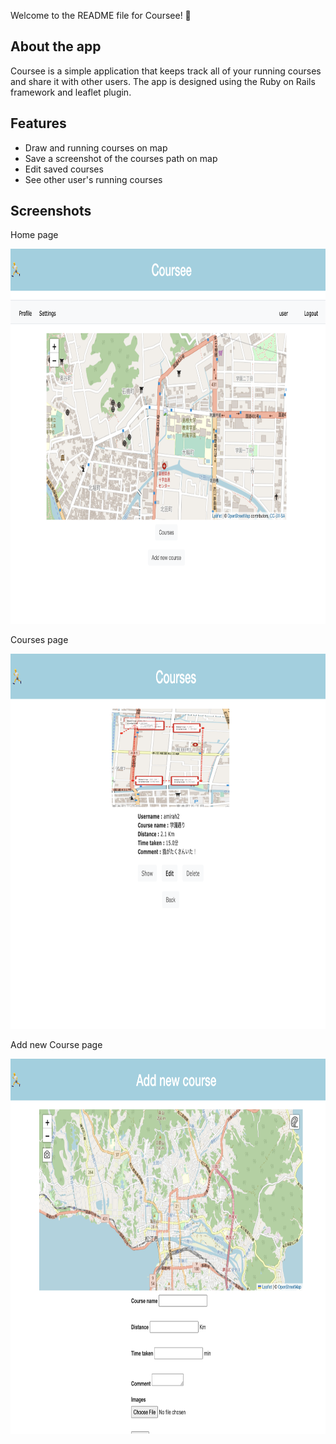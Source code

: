 Welcome to the README file for Coursee! 🏃

## About the app
Coursee is a simple application that keeps track all of your running courses and share it with other users. 
The app is designed using the Ruby on Rails framework and leaflet plugin.

## Features
- Draw and running courses on map
- Save a screenshot of the courses path on map
- Edit saved courses
- See other user's running courses

## Screenshots
Home page

<img src="/screenshots/home.png" width="650" height="600">

Courses page

<img src="/screenshots/courses_list.png" width="650" height="600">

Add new Course page

<img src="/screenshots/add_courses.png" width="650" height="600">
